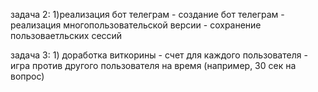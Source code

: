 задача 2:
    1)реализация бот телеграм
        - создание бот телеграм
        - реализация многопользовательской версии
        - сохранение пользоваетльских сессий

задача 3:
    1) доработка виткорины
        - счет для каждого пользователя
        - игра против другого пользователя на время (например, 30 сек на вопрос)

